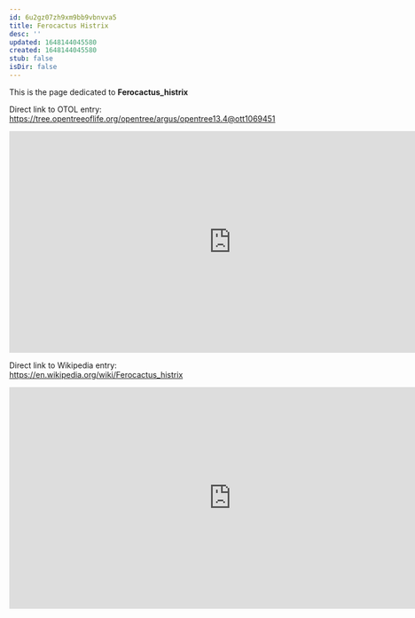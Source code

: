 ```yaml
---
id: 6u2gz07zh9xm9bb9vbnvva5
title: Ferocactus Histrix
desc: ''
updated: 1648144045580
created: 1648144045580
stub: false
isDir: false
---
```

This is the page dedicated to **Ferocactus_histrix**


Direct link to OTOL entry: https://tree.opentreeoflife.org/opentree/argus/opentree13.4@ott1069451



<html>
    <body>
    <iframe src="https://tree.opentreeoflife.org/opentree/argus/opentree13.4@ott1069451"
    width="800" height="400" frameborder="0" allowfullscreen> </iframe>
    </body>
</html>
    


Direct link to Wikipedia entry: https://en.wikipedia.org/wiki/Ferocactus_histrix



<html>
    <body>
    <iframe src="https://en.wikipedia.org/wiki/Ferocactus_histrix"
    width="800" height="400" frameborder="0" allowfullscreen> </iframe>
    </body>
</html>
    
